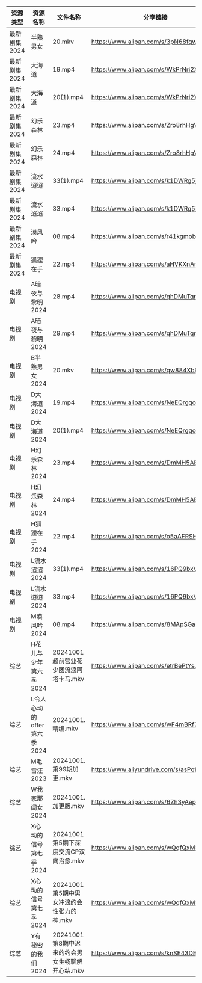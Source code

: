 | 资源类型     | 资源名称               | 文件名称                           | 分享链接                                      | 更新时间                |
| -------- | ------------------ | ------------------------------ | ----------------------------------------- | ------------------- |
| 最新剧集2024 | 半熟男女               | 20.mkv                         | https://www.alipan.com/s/3pN68fqwGLj      | 2024-10-01 14:10:10 |
| 最新剧集2024 | 大海道                | 19.mp4                         | https://www.alipan.com/s/WkPrNri2XJd      | 2024-10-01 20:08:33 |
| 最新剧集2024 | 大海道                | 20(1).mp4                      | https://www.alipan.com/s/WkPrNri2XJd      | 2024-10-01 20:08:33 |
| 最新剧集2024 | 幻乐森林               | 23.mp4                         | https://www.alipan.com/s/Zro8rhHgVsC      | 2024-10-01 20:08:47 |
| 最新剧集2024 | 幻乐森林               | 24.mp4                         | https://www.alipan.com/s/Zro8rhHgVsC      | 2024-10-01 20:08:47 |
| 最新剧集2024 | 流水迢迢               | 33(1).mp4                      | https://www.alipan.com/s/k1DWRg5jG9G      | 2024-10-01 21:08:44 |
| 最新剧集2024 | 流水迢迢               | 33.mp4                         | https://www.alipan.com/s/k1DWRg5jG9G      | 2024-10-01 20:08:52 |
| 最新剧集2024 | 漠风吟                | 08.mp4                         | https://www.alipan.com/s/r41kgmobNfc      | 2024-10-01 20:08:54 |
| 最新剧集2024 | 狐狸在手               | 22.mp4                         | https://www.alipan.com/s/aHVKXnAmd4j      | 2024-10-01 20:08:57 |
| 电视剧      | A暗夜与黎明2024         | 28.mp4                         | https://www.alipan.com/s/qhDMuTqrK3K      | 2024-10-01 20:46:04 |
| 电视剧      | A暗夜与黎明2024         | 29.mp4                         | https://www.alipan.com/s/qhDMuTqrK3K      | 2024-10-01 20:46:04 |
| 电视剧      | B半熟男女2024          | 20.mkv                         | https://www.alipan.com/s/qw884Xb9dL3      | 2024-10-01 14:05:13 |
| 电视剧      | D大海道2024           | 19.mp4                         | https://www.alipan.com/s/NeEQrgqo7ps      | 2024-10-01 20:05:22 |
| 电视剧      | D大海道2024           | 20(1).mp4                      | https://www.alipan.com/s/NeEQrgqo7ps      | 2024-10-01 20:05:22 |
| 电视剧      | H幻乐森林2024          | 23.mp4                         | https://www.alipan.com/s/DmMH5AEiUTW      | 2024-10-01 20:05:39 |
| 电视剧      | H幻乐森林2024          | 24.mp4                         | https://www.alipan.com/s/DmMH5AEiUTW      | 2024-10-01 20:05:38 |
| 电视剧      | H狐狸在手2024          | 22.mp4                         | https://www.alipan.com/s/o5aAFRSHTLj      | 2024-10-01 20:05:41 |
| 电视剧      | L流水迢迢2024          | 33(1).mp4                      | https://www.alipan.com/s/16PQ9bxVsGi      | 2024-10-01 21:05:55 |
| 电视剧      | L流水迢迢2024          | 33.mp4                         | https://www.alipan.com/s/16PQ9bxVsGi      | 2024-10-01 20:05:51 |
| 电视剧      | M漠风吟2024           | 08.mp4                         | https://www.alipan.com/s/8MApSGaqv51      | 2024-10-01 20:06:03 |
| 综艺       | H花儿与少年第六季2024      | 20241001超前营业花少团流浪阿塔卡马.mkv      | https://www.alipan.com/s/etrBePtYsJ7      | 2024-10-01 14:07:32 |
| 综艺       | L令人心动的offer第六季2024 | 20241001.精编.mkv                | https://www.alipan.com/s/wF4mBRf7vAS      | 2024-10-01 14:07:43 |
| 综艺       | M毛雪汪2023           | 20241001.第99期加更.mkv            | https://www.aliyundrive.com/s/asPqfgPRqAg | 2024-10-01 14:07:56 |
| 综艺       | W我家那闺女2024         | 20241001.加更版.mkv               | https://www.alipan.com/s/6Zh3yAep1kC      | 2024-10-01 14:08:53 |
| 综艺       | X心动的信号第七季2024      | 20241001第5期下深度交流CP双向治愈.mkv     | https://www.alipan.com/s/wQqfQxMS8Sx      | 2024-10-01 14:09:03 |
| 综艺       | X心动的信号第七季2024      | 20241001第5期中男女冲浪约会性张力的神.mkv    | https://www.alipan.com/s/wQqfQxMS8Sx      | 2024-10-01 14:09:03 |
| 综艺       | Y有秘密的我们2024        | 20241001第8期中迟来的约会男女生畅聊解开心结.mkv | https://www.alipan.com/s/knSE43DBBa6      | 2024-10-01 14:09:14 |
